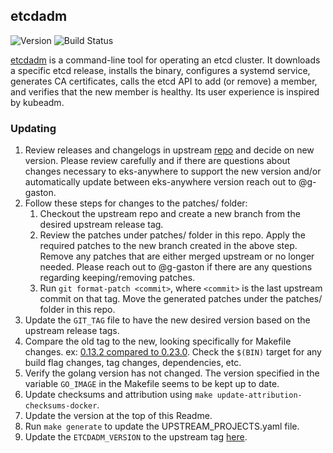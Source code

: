## **etcdadm**
![Version](https://img.shields.io/badge/version-5b496a72af3d80d64a16a650c85ce9a5882bc014-blue)
![Build Status](https://codebuild.us-west-2.amazonaws.com/badges?uuid=eyJlbmNyeXB0ZWREYXRhIjoiK0pzWGNJc01qaEVYTU9JcjY5MzdFTFVlSmV2aE1ESUVlODhKNHErSUNJSlkrV1o2bDlPS1hRU1BsWGJhNTZEVkNEYXVGeGRpRnJ4VkpjdFNiR2ZVQ21nPSIsIml2UGFyYW1ldGVyU3BlYyI6Ikh6dkhlYVh0QnE1TytCaU0iLCJtYXRlcmlhbFNldFNlcmlhbCI6MX0%3D&branch=main)

[etcdadm](https://github.com/kubernetes-sigs/etcdadm) is a command-line tool for operating an etcd cluster. It downloads a specific etcd release, installs the binary, configures a systemd service, generates CA certificates, calls the etcd API to add (or remove) a member, and verifies that the new member is healthy. Its user experience is inspired by kubeadm.

### Updating

1. Review releases and changelogs in upstream [repo](https://github.com/kubernetes-sigs/etcdadm) and decide on new version. 
   Please review carefully and if there are questions about changes necessary to eks-anywhere to support the new version
   and/or automatically update between eks-anywhere version reach out to @g-gaston.
1. Follow these steps for changes to the patches/ folder:
    1. Checkout the upstream repo and create a new branch from the desired upstream release tag.
    1. Review the patches under patches/ folder in this repo. Apply the required patches to the new branch created in the above step. Remove any patches that are either
    merged upstream or no longer needed. Please reach out to @g-gaston if there are any questions regarding keeping/removing patches.
    1. Run `git format-patch <commit>`, where `<commit>` is the last upstream commit on that tag. Move the generated patches under the patches/ folder in this repo.
1. Update the `GIT_TAG` file to have the new desired version based on the upstream release tags.
1. Compare the old tag to the new, looking specifically for Makefile changes. 
ex: [0.13.2 compared to 0.23.0](https://github.com/kubernetes-sigs/etcdadm/compare/v0.1.3...v0.1.5). Check the `$(BIN)` target for
any build flag changes, tag changes, dependencies, etc. 
1. Verify the golang version has not changed. The version specified in the variable `GO_IMAGE` in the Makefile seems to be kept up to date.
1. Update checksums and attribution using `make update-attribution-checksums-docker`.
1. Update the version at the top of this Readme.
1. Run `make generate` to update the UPSTREAM_PROJECTS.yaml file.
1. Update the `ETCDADM_VERSION` to the upstream tag [here](https://github.com/aws/eks-anywhere-build-tooling/blob/main/projects/kubernetes-sigs/image-builder/build/setup_packer_configs.sh#L76).
